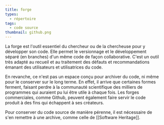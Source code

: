 ```yaml
---
title: forge
types:
  - répertoire
tags:
  - code source
thumbnail: github.png
---
```


La forge est l'outil essentiel du chercheur ou de la chercheuse pour y développer son code. Elle permet le versionnage et le développement séparé (en branches) d'un même code de façon collaborative. 
C'est un outil très adapté au recueil et au traitement des défauts et recommandations émanant des utilisateurs et utilisatrices du code. 

En revanche, ce n'est pas un espace conçu pour archiver du code, ni même pour le conserver sur le long terme. 
En effet, il arrive que certaines formes ferment, faisant perdre à la communauté scientifique des milliers de programmes qui auraient pu lui être utile à chaque fois. 
Les forges commerciales, comme Github, peuvent également faire servir le code produit à des fins qui échappent à ses créateurs.

Pour conserver du code source de manière pérenne, il est nécessaire de s'en remettre à une archive, comme celle de [[Software Heritage]].

